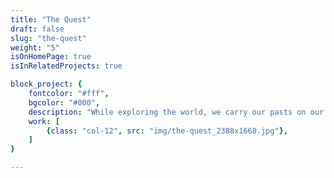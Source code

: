 ```yaml
---
title: "The Quest"
draft: false
slug: "the-quest"
weight: "5"
isOnHomePage: true
isInRelatedProjects: true

block_project: {
	fontcolor: "#fff",
	bgcolor: "#000",
	description: "While exploring the world, we carry our pasts on our backs.",
	work: [ 
		{class: "col-12", src: "img/the-quest_2388x1668.jpg"},
	]
}

---
```

